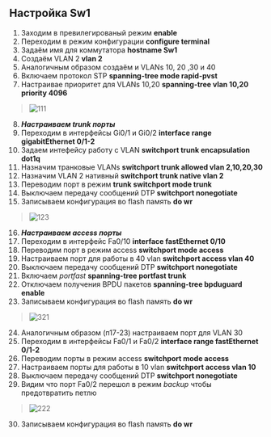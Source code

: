 ## Настройка Sw1
1. Заходим в превилегированый режим **enable**
2. Переходим в режим конфигурации **configure terminal**
3. Задаём имя для коммутатора **hostname Sw1**
4. Создаём VLAN 2  **vlan 2** 
5. Аналогичным образом создаём и VLANs 10, 20 ,30 и 40
6. Включаем протокол STP **spanning-tree mode rapid-pvst**
7. Настраивае приоритет для VLANs 10,20 **spanning-tree vlan 10,20 priority 4096** 
> ![111](https://user-images.githubusercontent.com/112701413/189530073-fe29e774-c55d-4927-958f-5db4d9182192.jpg)
8. ***Настраиваем trunk порты***
9. Переходим в интерфейсы Gi0/1 и Gi0/2 **interface range gigabitEthernet 0/1-2**
10. Задаем интефейсу работу с VLAN **switchport trunk encapsulation dot1q**
11. Назначим транковые VLANs **switchport trunk allowed vlan 2,10,20,30**
12. Назначим VLAN 2 нативный **switchport trunk native vlan 2**
13. Переводим порт в режим **trunk switchport mode trunk**
14. Выключаем передачу сообщений DTP **switchport nonegotiate**
15. Записываем конфигурация во flash память **do wr**
> ![123](https://user-images.githubusercontent.com/112701413/189531124-1e73940b-52a8-4c21-b5b0-dc485f0aefdf.jpg)
16. ***Настраиваем access порты***
17. Переходим в интерфейс Fa0/10 **interface fastEthernet 0/10**
18. Переводим порт в режим access **switchport mode access**
19. Настраиваем порт для работы в 40 vlan **switchport access vlan 40**
20. Выключаем передачу сообщений DTP  **switchport nonegotiate**
21. Включаем *portfast* **spanning-tree portfast trunk**
22. Отключаем получения BPDU пакетов **spanning-tree bpduguard enable**
23. Записываем конфигурация во flash память **do wr**
> ![321](https://user-images.githubusercontent.com/112701413/189531252-07590096-f1b4-4474-9432-e44acf9c8065.jpg)
24. Аналогичным образом (п17-23) настраиваем порт для VLAN 30
25. Переходим в интерфейсы Fa0/1 и Fa0/2 **interface range fastEthernet 0/1-2**
26. Переводим порты в режим access **switchport mode access**
27. Настраиваем порты для работы в 10 vlan **switchport access vlan 10**
28. Выключаем передачу сообщений DTP  **switchport nonegotiate**
29. Видим что порт Fa0/2 перешол в режим *backup* чтобы предотвратить петлю
> ![222](https://user-images.githubusercontent.com/112701413/189533072-af367c05-c77d-49c0-83a9-c8586accf03c.jpg)
30. Записываем конфигурация во flash память **do wr**
